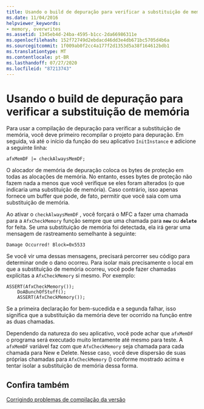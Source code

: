 ```yaml
---
title: Usando o build de depuração para verificar a substituição de memória
ms.date: 11/04/2016
helpviewer_keywords:
- memory, overwrites
ms.assetid: 1345eb4d-24ba-4595-b1cc-2da66986311e
ms.openlocfilehash: 152f72749d2ebdacd46dd3e4db671bc5705d4b6a
ms.sourcegitcommit: 1f009ab0f2cc4a177f2d1353d5a38f164612bdb1
ms.translationtype: MT
ms.contentlocale: pt-BR
ms.lasthandoff: 07/27/2020
ms.locfileid: "87213743"
---
```

# <a name="using-the-debug-build-to-check-for-memory-overwrite"></a>Usando o build de depuração para verificar a substituição de memória

Para usar a compilação de depuração para verificar a substituição de memória, você deve primeiro recompilar o projeto para depuração. Em seguida, vá até o início da função do seu aplicativo `InitInstance` e adicione a seguinte linha:

```
afxMemDF |= checkAlwaysMemDF;
```

O alocador de memória de depuração coloca os bytes de proteção em todas as alocações de memória. No entanto, esses bytes de proteção não fazem nada a menos que você verifique se eles foram alterados (o que indicaria uma substituição de memória). Caso contrário, isso apenas fornece um buffer que pode, de fato, permitir que você saia com uma substituição de memória.

Ao ativar o `checkAlwaysMemDF` , você forçará o MFC a fazer uma chamada para a `AfxCheckMemory` função sempre que uma chamada para **`new`** ou **`delete`** for feita. Se uma substituição de memória foi detectada, ela irá gerar uma mensagem de rastreamento semelhante à seguinte:

```
Damage Occurred! Block=0x5533
```

Se você vir uma dessas mensagens, precisará percorrer seu código para determinar onde o dano ocorreu. Para isolar mais precisamente o local em que a substituição de memória ocorreu, você pode fazer chamadas explícitas a `AfxCheckMemory` si mesmo. Por exemplo:

```
ASSERT(AfxCheckMemory());
    DoABunchOfStuff();
    ASSERT(AfxCheckMemory());
```

Se a primeira declaração for bem-sucedida e a segunda falhar, isso significa que a substituição da memória deve ter ocorrido na função entre as duas chamadas.

Dependendo da natureza do seu aplicativo, você pode achar que `afxMemDF` o programa será executado muito lentamente até mesmo para teste. A `afxMemDF` variável faz com que `AfxCheckMemory` seja chamada para cada chamada para New e Delete. Nesse caso, você deve dispersão de suas próprias chamadas para `AfxCheckMemory` () conforme mostrado acima e tentar isolar a substituição de memória dessa forma.

## <a name="see-also"></a>Confira também

[Corrigindo problemas de compilação da versão](fixing-release-build-problems.md)
